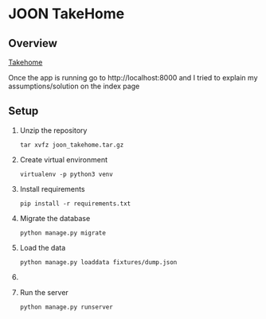# JOON TakeHome

## Overview

[Takehome](https://docs.google.com/document/d/1ZqXTFazI782Ked0mD7UT2lac3O_Nang0/edit) 

Once the app is running go to http://localhost:8000 and I tried to explain my assumptions/solution on the index page
## Setup

1. Unzip the repository

   `tar xvfz joon_takehome.tar.gz`
2. Create virtual environment

	`virtualenv -p python3 venv`
3. Install requirements
	
   `pip install -r requirements.txt`
4. Migrate the database
	
   `python manage.py migrate`
4. Load the data

	`python manage.py loaddata fixtures/dump.json`
5. 
5. Run the server

	`python manage.py runserver`

```bash

